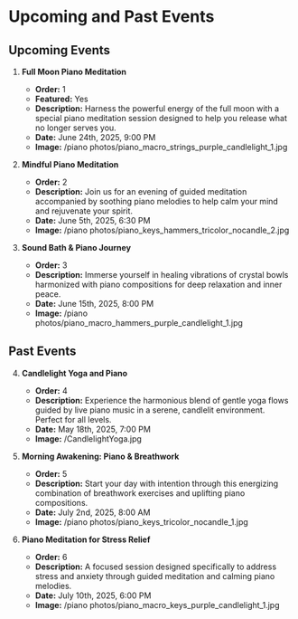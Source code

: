# Upcoming and Past Events

## Upcoming Events

1. **Full Moon Piano Meditation**
   - **Order:** 1
   - **Featured:** Yes
   - **Description:** Harness the powerful energy of the full moon with a special piano meditation session designed to help you release what no longer serves you.
   - **Date:** June 24th, 2025, 9:00 PM
   - **Image:** /piano photos/piano_macro_strings_purple_candlelight_1.jpg

2. **Mindful Piano Meditation**
   - **Order:** 2
   - **Description:** Join us for an evening of guided meditation accompanied by soothing piano melodies to help calm your mind and rejuvenate your spirit.
   - **Date:** June 5th, 2025, 6:30 PM
   - **Image:** /piano photos/piano_keys_hammers_tricolor_nocandle_2.jpg

3. **Sound Bath & Piano Journey**
   - **Order:** 3
   - **Description:** Immerse yourself in healing vibrations of crystal bowls harmonized with piano compositions for deep relaxation and inner peace.
   - **Date:** June 15th, 2025, 8:00 PM
   - **Image:** /piano photos/piano_macro_hammers_purple_candlelight_1.jpg


## Past Events

4. **Candlelight Yoga and Piano**
   - **Order:** 4
   - **Description:** Experience the harmonious blend of gentle yoga flows guided by live piano music in a serene, candlelit environment. Perfect for all levels.
   - **Date:** May 18th, 2025, 7:00 PM
   - **Image:** /CandlelightYoga.jpg

5. **Morning Awakening: Piano & Breathwork**
   - **Order:** 5
   - **Description:** Start your day with intention through this energizing combination of breathwork exercises and uplifting piano compositions.
   - **Date:** July 2nd, 2025, 8:00 AM
   - **Image:** /piano photos/piano_keys_tricolor_nocandle_1.jpg

6. **Piano Meditation for Stress Relief**
   - **Order:** 6
   - **Description:** A focused session designed specifically to address stress and anxiety through guided meditation and calming piano melodies.
   - **Date:** July 10th, 2025, 6:00 PM
   - **Image:** /piano photos/piano_macro_keys_purple_candlelight_1.jpg 